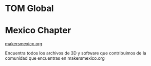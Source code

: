 # TOM Global 
# Mexico Chapter
<a target="TOM" href="www.makersmexico.org">makersmexico.org</a>

Encuentra todos los archivos de 3D y software que contribuimos de la comunidad que encuentras en makersmexico.org

